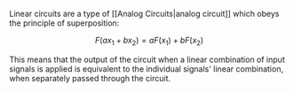 Linear circuits are a type of [[Analog Circuits|analog circuit]] which obeys the principle of superposition:

$$
F(ax_1+bx_2) = aF(x_1) + bF(x_2)
$$

This means that the output of the circuit when a linear combination of input signals is applied is equivalent to the individual signals' linear combination, when separately passed through the circuit.